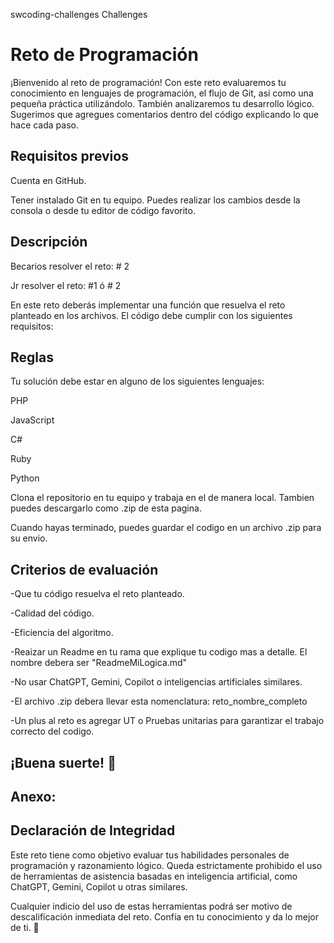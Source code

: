 swcoding-challenges
Challenges

# Reto de Programación

¡Bienvenido al reto de programación!
Con este reto evaluaremos tu conocimiento en lenguajes de programación, el flujo de Git, así como una pequeña práctica utilizándolo. También analizaremos tu desarrollo lógico.
Sugerimos que agregues comentarios dentro del código explicando lo que hace cada paso.

## Requisitos previos
Cuenta en GitHub.

Tener instalado Git en tu equipo. Puedes realizar los cambios desde la consola o desde tu editor de código favorito.

## Descripción

Becarios resolver el reto: # 2

Jr resolver el reto: #1 ó # 2

En este reto deberás implementar una función que resuelva el reto planteado en los archivos. El código debe cumplir con los siguientes requisitos:

## Reglas
Tu solución debe estar en alguno de los siguientes lenguajes:

PHP

JavaScript

C#

Ruby

Python

Clona el repositorio en tu equipo y trabaja en el de manera local. Tambien puedes descargarlo como .zip de esta pagina.

Cuando hayas terminado, puedes guardar el codigo en un archivo .zip para su envio.

## Criterios de evaluación

-Que tu código resuelva el reto planteado.

-Calidad del código.

-Eficiencia del algoritmo.

-Reaizar un Readme en tu rama que explique tu codigo mas a detalle. El nombre debera ser "ReadmeMiLogica.md"

-No usar ChatGPT, Gemini, Copilot o inteligencias artificiales similares.

-El archivo .zip debera llevar esta nomenclatura: reto_nombre_completo

-Un plus al reto es agregar UT o Pruebas unitarias para garantizar el trabajo correcto del codigo.

## ¡Buena suerte! 🧡

## Anexo: 
## Declaración de Integridad
Este reto tiene como objetivo evaluar tus habilidades personales de programación y razonamiento lógico.
Queda estrictamente prohibido el uso de herramientas de asistencia basadas en inteligencia artificial, como ChatGPT, Gemini, Copilot u otras similares.

Cualquier indicio del uso de estas herramientas podrá ser motivo de descalificación inmediata del reto.
Confía en tu conocimiento y da lo mejor de ti. 👊
